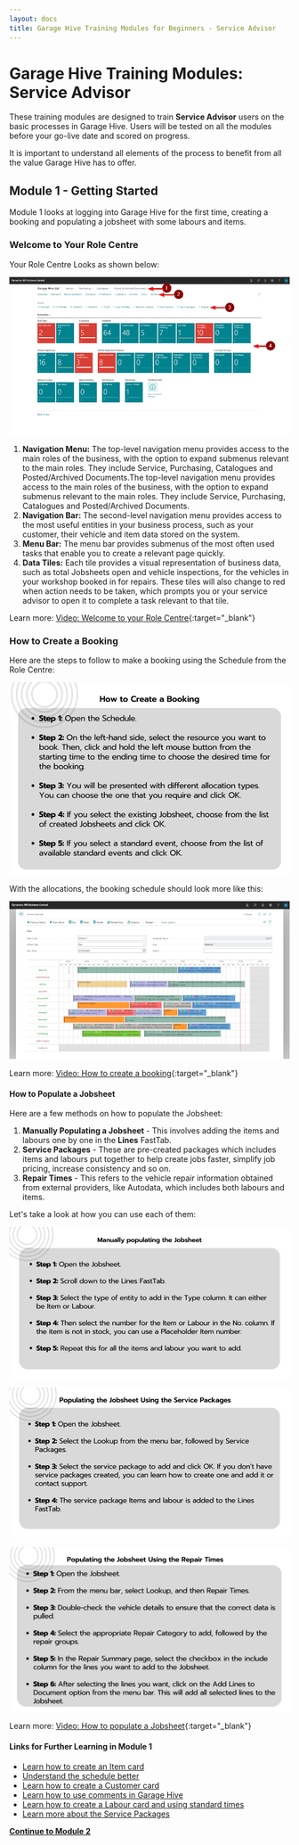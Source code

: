 ```yaml
---
layout: docs
title: Garage Hive Training Modules for Beginners - Service Advisor
--- 
```


# Garage Hive Training Modules: Service Advisor
These training modules are designed to train **Service Advisor** users on the basic processes in Garage Hive. Users will be tested on all the modules before your go-live date and scored on progress. 

It is important to understand all elements of the process to benefit from all the value Garage Hive has to offer. 

## Module 1 - Getting Started

Module 1 looks at logging into Garage Hive for the first time, creating a booking and populating a jobsheet with some labours and items. 

### Welcome to Your Role Centre
Your Role Centre Looks as shown below:

   ![](media/garagehive-training-role-centre1.png)

1. **Navigation Menu:** The top-level navigation menu provides access to the main roles of the business, with the option to expand submenus relevant to the main roles. They include Service, Purchasing, Catalogues and Posted/Archived Documents.The top-level navigation menu provides access to the main roles of the business, with the option to expand submenus relevant to the main roles. They include Service, Purchasing, Catalogues and Posted/Archived Documents.
2. **Navigation Bar:** The second-level navigation menu provides access to the most useful entities in your business process, such as your customer, their vehicle and item data stored on the system.
3. **Menu Bar:** The menu bar provides submenus of the most often used tasks that enable you to create a relevant page quickly.
4. **Data Tiles:** Each tile provides a visual representation of business data, such as total Jobsheets open and vehicle inspections, for the vehicles in your workshop booked in for repairs. These tiles will also change to red when action needs to be taken, which prompts you or your service advisor to open it to complete a task relevant to that tile.

Learn more: [Video: Welcome to your Role Centre](https://www.youtube.com/watch?v=R_mLcdbFWdo){:target="_blank"}

### How to Create a Booking
Here are the steps to follow to make a booking using the Schedule from the Role Centre:

   ![](media/garagehive-training-create-a-booking1.png)

With the allocations, the booking schedule should look more like this:

   ![](media/garagehive-training-create-a-booking2.png)

Learn more: [Video: How to create a booking](https://www.youtube.com/watch?v=MJqFUQyV2Tc){:target="_blank"}

#### How to Populate a Jobsheet
Here are a few methods on how to populate the Jobsheet:
1. **Manually Populating a Jobsheet** - This involves adding the items and labours one by one in the **Lines** FastTab.
2. **Service Packages** - These are pre-created packages which includes items and labours put together to help create jobs faster, simplify job pricing, increase consistency and so on.
3. **Repair Times** - This refers to the vehicle repair information obtained from external providers, like Autodata, which includes both labours and items.

Let's take a look at how you can use each of them:

   ![](media/garagehive-training-populate-a-jobsheet1.png)

   ![](media/garagehive-training-populate-a-jobsheet2.png)

   ![](media/garagehive-training-populate-a-jobsheet3.png)

Learn more: [Video: How to populate a Jobsheet](https://www.youtube.com/watch?v=ABnKqYB4f3A){:target="_blank"}

#### Links for Further Learning in Module 1

* [Learn how to create an Item card](garagehive-create-an-item-card.html)
* [Understand the schedule better](garagehive-understanding-the-schedule.html)
* [Learn how to create a Customer card](garagehive-create-a-customer-card.html)
* [Learn how to use comments in Garage Hive](garagehive-comments-extended.html)
* [Learn how to create a Labour card and using standard times](garagehive-create-a-labour-card.html)
* [Learn more about the Service Packages](garagehive-service-packages.html)


[**Continue to Module 2**](garagehive-training-module-2.html)